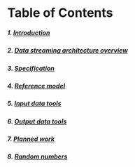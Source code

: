 # Table of Contents

##### 1. [Introduction](Introduction.md)
##### 2. [Data streaming architecture overview](Overview.md)
##### 3. [Specification](Specification.md)
##### 4. [Reference model](ReferenceModel.md)
##### 5. [Input data tools](Inputtools.md)
##### 6. [Output data tools](Outputtools.md)
##### 7. [Planned work](PlannedWork.md)
##### 8. [Random numbers](RandomNumbers.md)
